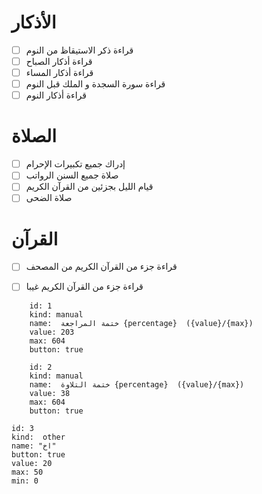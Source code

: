 # الأذكار 
- [ ] قراءة ذكر الاستيقاظ من النوم
 - [ ] قراءة أذكار الصباح 
 - [ ] قراءة أذكار المساء 
 - [ ] قراءة سورة السجدة و الملك قبل النوم
 - [ ] قراءة أذكار النوم 
# الصلاة 
 - [ ] إدراك جميع تكبيرات الإحرام 
- [ ] صلاة جميع السنن الرواتب 
 - [ ] قيام الليل بجزئين من القرآن الكريم 
 - [ ] صلاة الضحى  
# القرآن 
- [ ] قراءة جزء من القرآن الكريم من المصحف
- [ ] قراءة جزء من القرآن الكريم غيبا 



```progressbar
    id: 1
    kind: manual 
    name:  ختمة المراجعة {percentage}  ({value}/{max})
    value: 203
    max: 604
    button: true
```
```progressbar
    id: 2
    kind: manual 
    name:  ختمة التلاوة {percentage}  ({value}/{max})
    value: 38
    max: 604
    button: true
```


```progressbar
id: 3
kind:  other
name: "اخ"
button: true
value: 20
max: 50
min: 0
```
